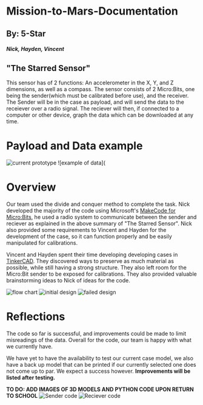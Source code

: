 # Mission-to-Mars-Documentation 
## By: 5-Star 
##### Nick, Hayden, Vincent

## "The Starred Sensor"
This sensor has of 2 functions: An accelerometer in the X, Y, and Z dimensions, as well as a compass. The sensor consists of 2 Micro:Bits, one being the sender(which must be calibrated before use), and the receiver. The Sender will be in the case as payload, and will send the data to the receiever over a radio signal. The reciever will then, if connected to a computer or other device, graph the data which can be downloaded at any time. 

# Payload and Data example
![current prototype](IMG_0165.JPG)
![example of data](
# Overview
Our team used the divide and conquer method to complete the task. Nick developed the majority of the code using Microsoft's [MakeCode for Micro:Bits](https://makecode.microbit.org/), he used a radio system to communicate between the sender and reciever as explained in the above summary of "The Starred Sensor". Nick also provided some requirements to Vincent and Hayden for the development of the case, so it can function properly and be easily manipulated for calibrations.

Vincent and Hayden spent their time developing developing cases in [TinkerCAD](https://www.tinkercad.com/). They discovered ways to preserve as much material as possible, while still having a strong structure. They also left room for the Micro:Bit sender to be exposed for calibrations. They also provided valuable brainstorming ideas to Nick of ideas for the code.

![flow chart](flowchart.jpg)
![initial design](initial%20design.jpg)
![failed design](IMG_0164.JPG)


# Reflections
The code so far is successful, and improvements could be made to limit misreadings of the data. Overall for the code, our team is happy with what we currently have. 

We have yet to have the availability to test our current case model, we also have a back up model that can be printed if our currently selected one does not come up to par. We expect a success however. **Improvements will be listed after testing.**

**TO DO: ADD IMAGES OF 3D MODELS AND PYTHON CODE UPON RETURN TO SCHOOL**
![Sender code](S_code.jpg)
![Reciever code](R_code.jpg)

